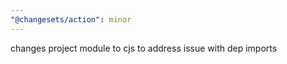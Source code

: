 ```yaml
---
"@changesets/action": minor
---
```


changes project module to cjs to address issue with dep imports
